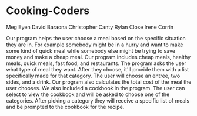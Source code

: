 # Cooking-Coders
Meg Eyen
David Baraona
Christopher Canty
Rylan Close
Irene Corrin

Our program helps the user choose a meal based on the specific situation they are in. For example somebody might be in a hurry and want to make some kind of quick meal while somebody else might be trying to save money and make a cheap meal. Our program includes cheap meals, healthy meals, quick meals, fast food, and restaurants. The program asks the user what type of meal they want. After they choose, it'll provide them with a list specifically made for that category. The user will choose an entree, two sides, and a drink. Our program also calculates the total cost of the meal the user chooses. We also included a cookbook in the program. The user can select to view the cookbook and will be asked to choose one of the categories. After picking a category they will receive a specific list of meals and be prompted to the cookbook for the recipe.
